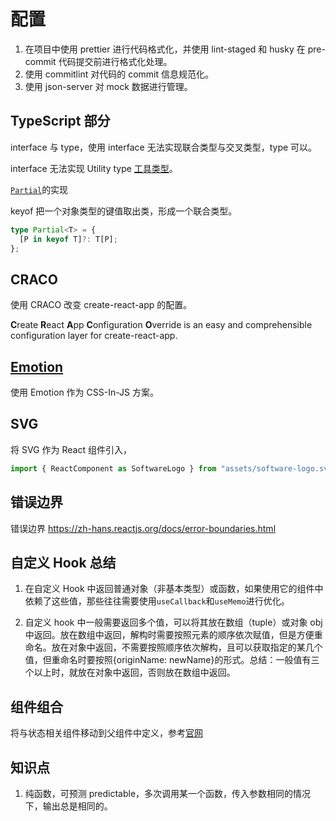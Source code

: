# 配置

1. 在项目中使用 prettier 进行代码格式化，并使用 lint-staged 和 husky 在 pre-commit 代码提交前进行格式化处理。
2. 使用 commitlint 对代码的 commit 信息规范化。
3. 使用 json-server 对 mock 数据进行管理。

## TypeScript 部分

interface 与 type，使用 interface 无法实现联合类型与交叉类型，type 可以。

interface 无法实现 Utility type [工具类型](http://www.patrickzhong.com/TypeScript/zh/reference/utility-types.html#实用工具类型)。

[`Partial`](http://www.patrickzhong.com/TypeScript/zh/reference/utility-types.html#partialtype)的实现

keyof 把一个对象类型的键值取出类，形成一个联合类型。

```ts
type Partial<T> = {
  [P in keyof T]?: T[P];
};
```

## CRACO

使用 CRACO 改变 create-react-app 的配置。

**C**reate **R**eact **A**pp **C**onfiguration **O**verride is an easy and comprehensible configuration layer for create-react-app.

## [Emotion](https://emotion.sh/docs/install)

使用 Emotion 作为 CSS-In-JS 方案。

## SVG

将 SVG 作为 React 组件引入，

```js
import { ReactComponent as SoftwareLogo } from "assets/software-logo.svg";
```

## 错误边界

错误边界 https://zh-hans.reactjs.org/docs/error-boundaries.html

## 自定义 Hook 总结

1. 在自定义 Hook 中返回普通对象（非基本类型）或函数，如果使用它的组件中依赖了这些值，那些往往需要使用`useCallback`和`useMemo`进行优化。

2. 自定义 hook 中一般需要返回多个值，可以将其放在数组（tuple）或对象 obj 中返回。放在数组中返回，解构时需要按照元素的顺序依次赋值，但是方便重命名。放在对象中返回，不需要按照顺序依次解构，且可以获取指定的某几个值，但重命名时要按照{originName: newName}的形式。总结：一般值有三个以上时，就放在对象中返回，否则放在数组中返回。

## 组件组合

将与状态相关组件移动到父组件中定义，参考[官网](https://zh-hans.reactjs.org/docs/context.html#before-you-use-context)

## 知识点

1. 纯函数，可预测 predictable，多次调用某一个函数，传入参数相同的情况下，输出总是相同的。
